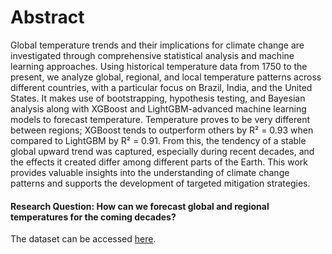 # Abstract

Global temperature trends and their implications for climate change are investigated through comprehensive statistical analysis and machine learning approaches. Using historical temperature data from 1750 to the present, we analyze global, regional, and local temperature patterns across different countries, with a particular focus on Brazil, India, and the United States. It makes use of bootstrapping, hypothesis testing, and Bayesian analysis along with XGBoost and LightGBM-advanced machine learning models to forecast temperature. Temperature proves to be very different between regions; XGBoost tends to outperform others by R² = 0.93 when compared to LightGBM by R² = 0.91. From this, the tendency of a stable global upward trend was captured, especially during recent decades, and the effects it created differ among different parts of the Earth. This work provides valuable insights into the understanding of climate change patterns and supports the development of targeted mitigation strategies.

#### Research Question: How can we forecast global and regional temperatures for the coming decades?

The dataset can be accessed [here](https://o365coloradoedu-my.sharepoint.com/:f:/g/personal/romu9136_colorado_edu/EuhHRuLb5N5Hk6eraMdsjKsBTOQpXRKXh_P46ysSFmBPOA?e=2sKJEH).
